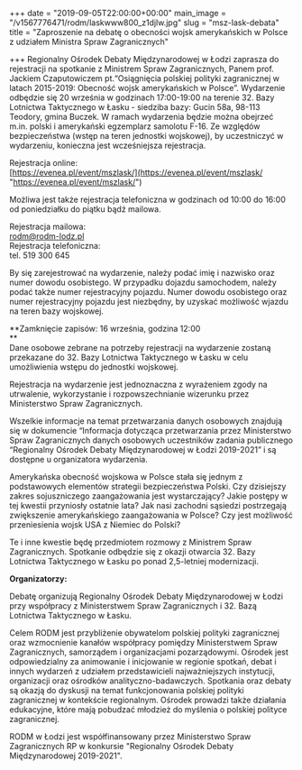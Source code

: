 +++
date = "2019-09-05T22:00:00+00:00"
main_image = "/v1567776471/rodm/laskwww800_z1djlw.jpg"
slug = "msz-lask-debata"
title = "Zaproszenie na debatę o obecności wojsk amerykańskich w Polsce z udziałem Ministra Spraw Zagranicznych"

+++
Regionalny Ośrodek Debaty Międzynarodowej w Łodzi zaprasza do rejestracji na spotkanie z Ministrem Spraw Zagranicznych, Panem prof. Jackiem Czaputowiczem pt.“Osiągnięcia polskiej polityki zagranicznej w latach 2015-2019: Obecność wojsk amerykańskich w Polsce”. Wydarzenie odbędzie się 20 września w godzinach 17:00-19:00 na terenie 32. Bazy Lotnictwa Taktycznego w Łasku - siedziba bazy: Gucin 58a, 98-113 Teodory, gmina Buczek. W ramach wydarzenia będzie można obejrzeć m.in. polski i amerykański egzemplarz samolotu F-16. Ze względów bezpieczeństwa (wstęp na teren jednostki wojskowej), by uczestniczyć w wydarzeniu, konieczna jest wcześniejsza rejestracja.   
  
Rejestracja online:  
[https://evenea.pl/event/mszlask/](https://evenea.pl/event/mszlask/ "https://evenea.pl/event/mszlask/")

Możliwa jest także rejestracja telefoniczna w godzinach od 10:00 do 16:00 od poniedziałku do piątku bądź mailowa.  
  
Rejestracja mailowa:  
rodm@rodm-lodz.pl   
Rejestracja telefoniczna:  
tel. 519 300 645

By się zarejestrować na wydarzenie, należy podać imię i nazwisko oraz numer dowodu osobistego. W przypadku dojazdu samochodem, należy podać także numer rejestracyjny pojazdu. Numer dowodu osobistego oraz numer rejestracyjny pojazdu jest niezbędny, by uzyskać możliwość wjazdu na teren bazy wojskowej.  
  
**Zamknięcie zapisów: 16 września, godzina 12:00  
**  
Dane osobowe zebrane na potrzeby rejestracji na wydarzenie zostaną przekazane do 32. Bazy Lotnictwa Taktycznego w Łasku w celu umożliwienia wstępu do jednostki wojskowej.  
  
Rejestracja na wydarzenie jest jednoznaczna z wyrażeniem zgody na utrwalenie, wykorzystanie i rozpowszechnianie wizerunku przez Ministerstwo Spraw Zagranicznych.  
  
Wszelkie informacje na temat przetwarzania danych osobowych znajdują się w dokumencie “Informacja dotycząca przetwarzania przez Ministerstwo Spraw Zagranicznych danych osobowych uczestników zadania publicznego “Regionalny Ośrodek Debaty Międzynarodowej w Łodzi 2019-2021” i są dostępne u organizatora wydarzenia.  
  
Amerykańska obecność wojskowa w Polsce stała się jednym z podstawowych elementów strategii bezpieczeństwa Polski. Czy dzisiejszy zakres sojuszniczego zaangażowania jest wystarczający? Jakie postępy w tej kwestii przyniosły ostatnie lata? Jak nasi zachodni sąsiedzi postrzegają zwiększenie amerykańskiego zaangażowania w Polsce? Czy jest możliwość przeniesienia wojsk USA z Niemiec do Polski?

Te i inne kwestie będę przedmiotem rozmowy z Ministrem Spraw Zagranicznych. Spotkanie odbędzie się z okazji otwarcia 32. Bazy Lotnictwa Taktycznego w Łasku po ponad 2,5-letniej modernizacji.

**Organizatorzy:**

  
Debatę organizują Regionalny Ośrodek Debaty Międzynarodowej w Łodzi przy współpracy z Ministerstwem Spraw Zagranicznych i 32. Bazą Lotnictwa Taktycznego w Łasku.  
  
Celem RODM jest przybliżenie obywatelom polskiej polityki zagranicznej oraz wzmocnienie kanałów współpracy pomiędzy Ministerstwem Spraw Zagranicznych, samorządem i organizacjami pozarządowymi. Ośrodek jest odpowiedzialny za animowanie i inicjowanie w regionie spotkań, debat i innych wydarzeń z udziałem przedstawicieli najważniejszych instytucji, organizacji oraz ośrodków analityczno-badawczych. Spotkania oraz debaty są okazją do dyskusji na temat funkcjonowania polskiej polityki zagranicznej w kontekście regionalnym. Ośrodek prowadzi także działania edukacyjne, które mają pobudzać młodzież do myślenia o polskiej polityce zagranicznej.

RODM w Łodzi jest współfinansowany przez Ministerstwo Spraw Zagranicznych RP w konkursie "Regionalny Ośrodek Debaty Międzynarodowej 2019-2021".